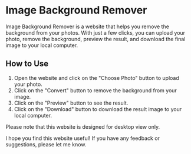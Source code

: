 # Image Background Remover

Image Background Remover is a website that helps you remove the background from your photos. With just a few clicks, you can upload your photo, remove the background, preview the result, and download the final image to your local computer.

## How to Use
1. Open the website and click on the "Choose Photo" button to upload your photo.
2. Click on the "Convert" button to remove the background from your image.
3. Click on the "Preview" button to see the result.
4. Click on the "Download" button to download the result image to your local computer.

Please note that this website is designed for desktop view only.

I hope you find this website useful! If you have any feedback or suggestions, please let me know.
